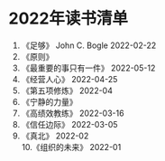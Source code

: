# 2022年读书清单
1. 《足够》             John C. Bogle              2022-02-22  
2. 《原则》  
3. 《最重要的事只有一件》 2022-05-12  
4. 《经营人心》 2022-04-25  
5. 《第五项修炼》 2022-04  
6. 《宁静的力量》  
7. 《高绩效教练》 2022-03-16  
8. 《信任边际》 2022-03-05  
9. 《真北》 2022-02  
10.《组织的未来》 2022-01  

